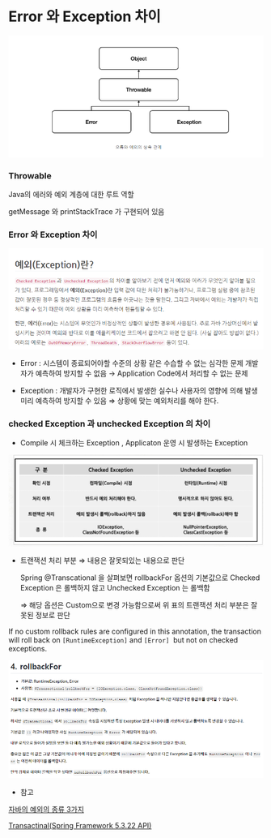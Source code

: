 # Error 와 Exception 차이

![exception1](../datastructure/img/exception1.png)

### Throwable

Java의 에러와 예외 계층에 대한 루트 역할

getMessage 와 printStackTrace 가 구현되어 있음

### Error 와 Exception 차이

![exception2](../datastructure/img/exception2.png)

- Error : 시스템이 종료되어야할 수준의 상황 같은 수습할 수 없는 심각한 문제
  개발자가 예측하여 방지할 수 없음 → Application Code에서 처리할 수 없는 문제

- Exception : 개발자가 구현한 로직에서 발생한 실수나 사용자의 영향에 의해 발생
  미리 예측하여 방지할 수 있음 ⇒ 상황에 맞는 예외처리를 해야 한다.

### checked Exception 과 unchecked Exception 의 차이

- Compile 시 체크하는 Exception , Applicaton 운영 시 발생하는 Exception

![exception3](../datastructure/img/exception3.png)

- 트랜잭션 처리 부분 ⇒ 내용은 잘못되있는 내용으로 판단

  Spring @Transcational 을 살펴보면 rollbackFor 옵션의 기본값으로 Checked Exception 은 롤백하지 않고 Unchecked Exception 는 롤백함

  ⇒ 해당 옵션은 Custom으로 변경 가능함으로써 위 표의 트랜잭션 처리 부분은 잘못된 정보로 판단


If no custom rollback rules are configured in this annotation, the transaction will roll back on `[RuntimeException]`
and `[Error]`  but not on checked exceptions.

![exception4](../datastructure/img/exception4.png)

- 참고

[자바의 예외의 종류 3가지](https://velog.io/@jsj3282/%EC%9E%90%EB%B0%94%EC%9D%98-%EC%98%88%EC%99%B8%EC%9D%98-%EC%A2%85%EB%A5%98-3%EA%B0%80%EC%A7%80)

[Transactinal(Spring Framework 5.3.22 API)](https://docs.spring.io/spring-framework/docs/current/javadoc-api/org/springframework/transaction/annotation/Transactional.html)